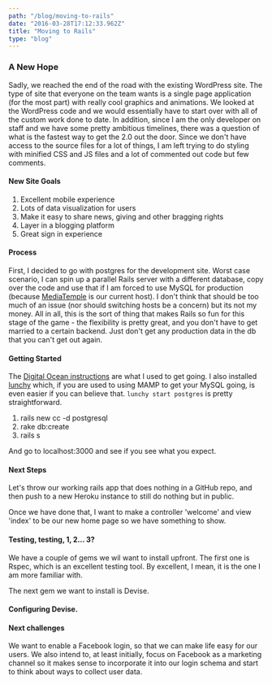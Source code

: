 ```yaml
---
path: "/blog/moving-to-rails"
date: "2016-03-28T17:12:33.962Z"
title: "Moving to Rails"
type: "blog"
---
```


### A New Hope
Sadly, we reached the end of the road with the existing WordPress site. The type of site that everyone on the team wants is a single page application (for the most part) with really cool graphics and animations. We looked at the WordPress code and we would essentially have to start over with all of the custom work done to date. In addition, since I am the only developer on staff and we have some pretty ambitious timelines, there was a question of what is the fastest way to get the 2.0 out the door. Since we don't have access to the source files for a lot of things, I am left trying to do styling with minified CSS and JS files and a lot of commented out code but few comments.

#### New Site Goals
1. Excellent mobile experience
2. Lots of data visualization for users
3. Make it easy to share news, giving and other bragging rights
4. Layer in a blogging platform
5. Great sign in experience

#### Process
First, I decided to go with postgres for the development site. Worst case scenario, I can spin up a parallel Rails server with a different database, copy over the code and use that if I am forced to use MySQL for production (because [MediaTemple](https://mediatemple.net/) is our current host). I don't think that should be too much of an issue (nor should switching hosts be a concern) but its not my money. All in all, this is the sort of thing that makes Rails so fun for this stage of the game - the flexibility is pretty great, and you don't have to get married to a certain backend. Just don't get any production data in the db that you can't get out again.

#### Getting Started
The [Digital Ocean instructions](https://www.digitalocean.com/community/tutorials/how-to-setup-ruby-on-rails-with-postgres) are what I used to get going. I also installed [lunchy](https://www.moncefbelyamani.com/how-to-install-postgresql-on-a-mac-with-homebrew-and-lunchy/) which, if you are used to using MAMP to get your MySQL going, is even easier if you can believe that. `lunchy start postgres` is pretty straightforward.
1. rails new cc -d postgresql
2. rake db:create
3. rails s

And go to localhost:3000 and see if you see what you expect.

#### Next Steps
Let's throw our working rails app that does nothing in a GitHub repo, and then push to a new Heroku instance to still do nothing but in public.

Once we have done that, I want to make a controller 'welcome' and view 'index' to be our new home page so we have something to show.

#### Testing, testing, 1, 2... 3?
We have a couple of gems we wil want to install upfront. The first one is Rspec, which is an excellent testing tool. By excellent, I mean, it is the one I am more familiar with.

The next gem we want to install is Devise.

####  Configuring Devise.

#### Next challenges
We want to enable a Facebook login, so that we can make life easy for our users. We also intend to, at least initially, focus on Facebook as a marketing channel so it makes sense to incorporate it into our login schema and start to think about ways to collect user data.
